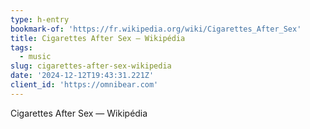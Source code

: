 ```yaml
---
type: h-entry
bookmark-of: 'https://fr.wikipedia.org/wiki/Cigarettes_After_Sex'
title: Cigarettes After Sex — Wikipédia
tags:
  - music
slug: cigarettes-after-sex-wikipedia
date: '2024-12-12T19:43:31.221Z'
client_id: 'https://omnibear.com'
---
```

Cigarettes After Sex — Wikipédia

